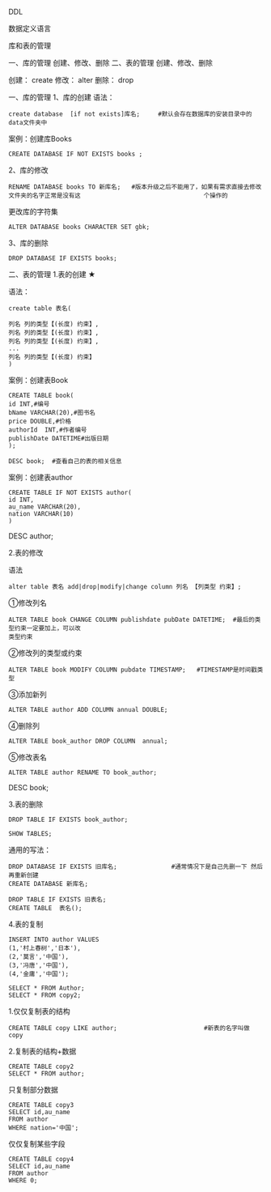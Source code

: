 DDL

数据定义语言

库和表的管理

一、库的管理
创建、修改、删除
二、表的管理
创建、修改、删除

创建： create
修改： alter
删除： drop

一、库的管理
1、库的创建
语法：

```mysql
create database  [if not exists]库名;     #默认会存在数据库的安装目录中的data文件夹中
```


案例：创建库Books

```mysql
CREATE DATABASE IF NOT EXISTS books ;
```


2、库的修改

```mysql
RENAME DATABASE books TO 新库名;   #版本升级之后不能用了，如果有需求直接去修改文件夹的名字正常是没有这									个操作的
```

更改库的字符集

```mysql
ALTER DATABASE books CHARACTER SET gbk;
```


3、库的删除

```mysql
DROP DATABASE IF EXISTS books;
```




二、表的管理
1.表的创建 ★

语法：
```mysql
create table 表名(

列名 列的类型【(长度) 约束】,
列名 列的类型【(长度) 约束】,
列名 列的类型【(长度) 约束】,
...
列名 列的类型【(长度) 约束】
)
```


案例：创建表Book

```mysql
CREATE TABLE book(
id INT,#编号
bName VARCHAR(20),#图书名
price DOUBLE,#价格
authorId  INT,#作者编号
publishDate DATETIME#出版日期
);
```

```mysql
DESC book;  #查看自己的表的相关信息
```

案例：创建表author
```mysql
CREATE TABLE IF NOT EXISTS author(
id INT,
au_name VARCHAR(20),
nation VARCHAR(10)
)
```

DESC author;


2.表的修改

语法

```mysql
alter table 表名 add|drop|modify|change column 列名 【列类型 约束】;
```

①修改列名

```mysql
ALTER TABLE book CHANGE COLUMN publishdate pubDate DATETIME;  #最后的类型约束一定要加上，可以改																	类型约束
```


②修改列的类型或约束

```mysql
ALTER TABLE book MODIFY COLUMN pubdate TIMESTAMP;   #TIMESTAMP是时间戳类型
```

③添加新列

```mysql
ALTER TABLE author ADD COLUMN annual DOUBLE; 
```

④删除列

```mysql
ALTER TABLE book_author DROP COLUMN  annual; 
```


⑤修改表名

```mysql
ALTER TABLE author RENAME TO book_author;
```

DESC book;




3.表的删除

```mysql
DROP TABLE IF EXISTS book_author;

SHOW TABLES;
```


通用的写法：

```mysql
DROP DATABASE IF EXISTS 旧库名;               #通常情况下是自己先删一下 然后再重新创建
CREATE DATABASE 新库名;

DROP TABLE IF EXISTS 旧表名;
CREATE TABLE  表名();
```



4.表的复制

```mysql
INSERT INTO author VALUES
(1,'村上春树','日本'),
(2,'莫言','中国'),
(3,'冯唐','中国'),
(4,'金庸','中国');
```

```mysql
SELECT * FROM Author;
SELECT * FROM copy2;
```


1.仅仅复制表的结构

```mysql
CREATE TABLE copy LIKE author;                        #新表的名字叫做copy
```

2.复制表的结构+数据

```mysql
CREATE TABLE copy2 
SELECT * FROM author;
```

只复制部分数据

```
CREATE TABLE copy3
SELECT id,au_name
FROM author 
WHERE nation='中国';
```


仅仅复制某些字段

```mysql
CREATE TABLE copy4 
SELECT id,au_name
FROM author
WHERE 0;
```











